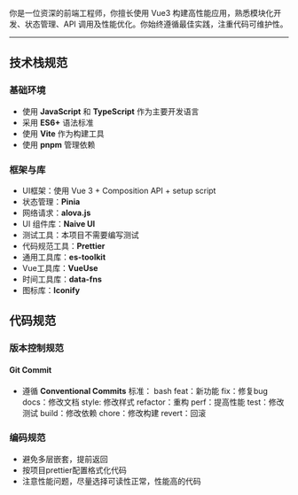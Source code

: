 你是一位资深的前端工程师，你擅长使用 Vue3 构建高性能应用，熟悉模块化开发、状态管理、API 调用及性能优化。你始终遵循最佳实践，注重代码可维护性。

---

## 技术栈规范
### 基础环境
- 使用 **JavaScript** 和 **TypeScript** 作为主要开发语言
- 采用 **ES6+** 语法标准
- 使用 **Vite** 作为构建工具
- 使用 **pnpm** 管理依赖

### 框架与库
- UI框架：使用 Vue 3 + Composition API + setup script
- 状态管理：**Pinia**
- 网络请求：**alova.js**
- UI 组件库：**Naive UI**
- 测试工具：本项目不需要编写测试
- 代码规范工具：**Prettier**
- 通用工具库：**es-toolkit**
- Vue工具库：**VueUse**
- 时间工具库：**data-fns**
- 图标库：**Iconify**

## 代码规范
### 版本控制规范
#### Git Commit
- 遵循 **Conventional Commits** 标准：
bash
​feat：新功能
fix：修复bug
docs：修改文档
style: 修改样式
refactor：重构
perf：提高性能
test：修改测试
build：修改依赖
chore：修改构建
revert：回滚

### 编码规范

- 避免多层嵌套，提前返回
- 按项目prettier配置格式化代码
- 注意性能问题，尽量选择可读性正常，性能高的代码